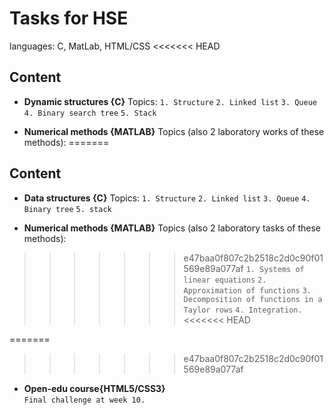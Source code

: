 # Tasks for HSE

languages: C, MatLab, HTML/CSS
<<<<<<< HEAD

## Content

 * **Dynamic structures {C}** Topics:
 `1. Structure`
 `2. Linked list`
 `3. Queue`
 `4. Binary search tree`
 `5. Stack`

 * **Numerical methods {MATLAB}** Topics (also 2 laboratory works of these methods):
=======
 
## Content
 
 * **Data structures {C}** Topics: 
 `1. Structure` 
 `2. Linked list` 
 `3. Queue`
 `4. Binary tree`
 `5. stack`
  
 * **Numerical methods {MATLAB}** Topics (also 2 laboratory tasks of these methods): 
>>>>>>> e47baa0f807c2b2518c2d0c90f01569e89a077af
 `1. Systems of linear equations`
 `2. Approximation of functions`
 `3. Decomposition of functions in a Taylor rows`
 `4. Integration.`
<<<<<<< HEAD

=======
 
>>>>>>> e47baa0f807c2b2518c2d0c90f01569e89a077af
  * **Open-edu course{HTML5/CSS3}**  
  `Final challenge at week 10.`

